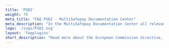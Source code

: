 ```yaml
---
title: 'PSD2'
weight: 70
meta_title: "FAQ PSD2 - MultiSafepay Documentation Center"
meta_description: "In the MultiSafepay Documentation Center all relevant information regarding our Plugins and API. As well as Support pages for Payment Method, Tools and General Questions. You can also find the contact details of our Support Team and Integration Team."
logo: '/svgs/PSD2.svg'
layout: 'faqplugins'
short_description: "Read more about the European Commission directive, Payment Services Directive 2."
---
```

